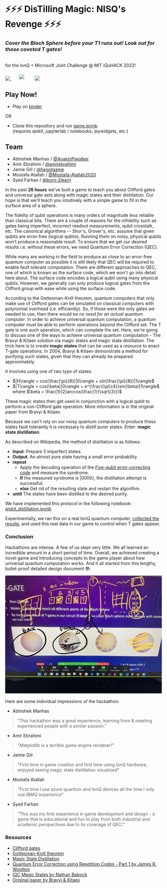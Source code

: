 # ⚡⚡⚡ DisTilling Magic: NISQ's Revenge ⚡⚡⚡
### _Cover the Bloch Sphere before your T1 runs out! Look out for those coveted T gates!_

<br>
for the IonQ + Microsoft Joint Challenge @ MIT iQuHACK 2022!

<p align="left">
  <a href="https://azure.microsoft.com/en-us/solutions/quantum-computing/" target="_blank"><img src="https://user-images.githubusercontent.com/10100490/151488491-609828a4-cd1f-4076-b5b2-a8d9fc2d0fa4.png" width="30%"/> </a>
  <a href="https://ionq.com/" target="_blank"><img src="https://user-images.githubusercontent.com/10100490/151488159-da95eb05-9277-4abe-b1ba-b49871d563ed.svg" width="20%" style="padding: 1%;padding-left: 5%"/></a>
  <a href="https://iquhack.mit.edu/" target="_blank"><img src="https://user-images.githubusercontent.com/10100490/151647370-d161d5b5-119c-4db9-898e-cfb1745a8310.png" width="8%" style="padding-left: 5%"/> </a>
  
</p>

## Play Now!
* Play on [binder](https://mybinder.org/v2/gh/amirebrahimi/2022_microsoft_ionq_challenge/main?filepath=game.ipynb)

OR

* Clone this repository and run [game.ipynb](game.ipynb)  
(requires qiskit, jupyterlab / notebooks, ipywidgets, etc.)

## Team
* Abhishek Manhas / [@AnakinPiwalker](https://github.com/AnakinPiwalker)
* Amir Ebrahimi / [@amirebrahimi](https://github.com/amirebrahimi)
* Jamie Gill / [@hegotgame](https://github.com/hegotgame)
* Mostafa Atallah / [@Mostafa-Atallah2020](https://github.com/Mostafa-Atallah2020)
* Syed Farhan / [@born-2learn](https://github.com/born-2learn)

In the past **26 hours** we've built a game to teach you about Clifford gates and universal gate sets along with magic states and their distillation. Our hope is that we'll teach you intuitively with a simple game to fill in the surface area of a sphere.

The fidelity of qubit operations is many orders of magnitude less reliable than classical bits. There are a couple of reasons for the infidelity such as gates being imperfect, incorrect readout measurements, qubit crosstalk, etc. The canonical algorithms -- Shor's, Grover's, etc. assume that given qubits are error-free (logical qubits). Running them on noisy, physical qubits won't produce a reasonable result. To ensure that we get our desired results i.e. without these errors, we need Quantum Error Correction (QEC).

While many are working in the field to produce as close to an error-free quantum computer as possible it is still likely that QEC will be required to enable fault tolerant computation. There are different approaches to QEC, one of which is known as the surface code, which we won't go into detail here about. The surface code encodes a logical qubit using many physical qubits. However, we generally can only produce logical gates from the Clifford group with ease while using the surface code. 

According to the Gottesman-Knill theorem, quantum computers that only make use of Clifford gates can be simulated on classical computers with polynomial overhead (i.e. efficiently). So, if those were the only gates we needed to use, then there would be _no need for an actual quantum computer_. In order to achieve universal quantum computation, a quantum computer must be able to perform operations beyond the Clifford set. The T gate is one such operation, which can complete the set. Here, we're going to discuss one of the ways to achieve universal quantum computation - The Bravyi & Kitaev solution via magic states and magic state distillation. The trick here is to create **magic states** that can be used as a resource to enact T-gate operations. In 2004, Bravyi & Kitaev demonstrate a method for purifying such states, given that they can already be prepared approximately. 

It involves using one of two type of states:  
* $|H\rangle = cos(\frac{\pi}{8})|0\rangle + sin(\frac{\pi}{8})|1\rangle$
* $|T\rangle = cos(\beta)|0\rangle + e^{\frac{i\pi}{4}}sin(\beta)|1\rangle$ where $\beta = \frac{1}{2}arccos(\frac{1}{\sqrt{3}})$

These magic states then get used in conjunction with a logical qubit to perform a non-Clifford gate operation. More information is in the original paper from Bravyi & Kitaev.

Because we can't rely on our noisy quantum computers to produce these states fault tolerantly it is necessary to _distill_ purer states. Enter: **magic state distillation**. 

As described on Wikipedia, the method of distillation is as follows:
* **Input**: Prepare 5 imperfect states.
* **Output**: An almost pure state having a small error probability.
* **repeat**
    * Apply the decoding operation of the [Five-qubit error-correcting code](https://en.wikipedia.org/wiki/Five-qubit_error_correcting_code) and measure the syndrome.
    * **If** the measured syndrome is $|0000\rangle$, the distillation attempt is successful.
    * **else** Get rid of the resulting state and restart the algorithm.
* **until** The states have been distilled to the desired purity.

We have implemented this protocol in the following notebook: [qiskit_distillation.ipynb](qiskit_distillation.ipynb)

Experimentally, we ran this on a real IonQ quantum computer, [collected the results](ionq_qpu_real_data.ipynb), and used this real data in our game to control when T gates appear.

### Conclusion

Hackathons are intense. A few of us slept very little. We all learned an incredible amount in a short period of time. Overall, we achieved creating a novel game and introducing concepts to the game player about how universal quantum computation works. And it all started from this lengthy, bullet-proof detailed design document 😎:

![design document](designdoc.jpg)

Here are some individual impressions of the hackathon:
* Abhishek Manhas
> "This hackathon was a great experience, learning from & meeting experienced people with a similar passion."
* Amir Ebrahimi
> "Matplotlib is a terrible game engine renderer!"
* Jamie Gill
> "First time in game creation and first time using IonQ hardware, enjoyed seeing magic state distillation visualized"
* Mostafa Atallah
> "First time I use azure quantum and IonQ devices all the time I only use IBMQ experience"
* Syed Farhan
> "This was my first experience in game development and design - a game that is educational and fun to play from both industrial and academic perspectives due to its coverage of QEC!"
    
### Resources
* [Clifford gates](https://en.wikipedia.org/wiki/Clifford_gates)
* [Gottesman-Knill theorem](https://en.wikipedia.org/wiki/Gottesman%E2%80%93Knill_theorem)
* [Magic State Distillation](https://en.wikipedia.org/wiki/Magic_state_distillation)
* [Quantum Error Correction using Repetition Codes - Part 1 by James R. Wootton](https://qiskit.org/learn/intro-qc-qh)
* [IQC Magic States by Nathan Babock](https://www.iqst.ca/events/csqic05/talks/nathan%20b.pdf)
* [Original paper by Bravyi & Kitaev](https://arxiv.org/pdf/quant-ph/0403025.pdf)